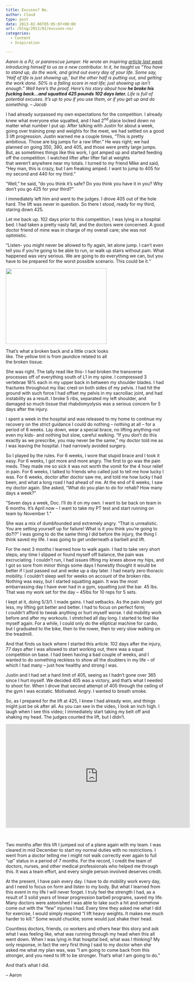 ```yaml
---
title: Excuses? No.
author: Cloud
type: post
date: 2013-02-06T05:05:07+00:00
url: /blog/2013/02/excuses-no/
categories:
  - Content
  - Inspiration

---
```

<p style="text-align: left" align="CENTER">
  <em><em>Aaron is a PJ, or pararescue jumper</em>. He wrote an inspiring <a title="Lessons From Lifting" href="/blog/2013/01/lessons-from-lifting/" target="_blank">article last week</a> introducing himself to us as a new contributor. In it, he taught us &#8220;You have to stand up, do the work, and grind out every day of your life. Some say, &#8216;Half of life is just showing up,&#8217; but the other half is putting out, and getting the work done. 50% is a failing score in real life; just showing up isn’t enough.&#8221; Well here&#8217;s the proof. Here&#8217;s his story about how <strong>he broke his fucking back&#8230;and squatted 425 pounds 102 days later. </strong>Life is full of potential excuses. It&#8217;s up to you if you use them, or if you get up and do something. &#8211; Jacob </em>
</p>

I had already surpassed my own expectations for the competition. I already knew what everyone else squatted, and I had 2<sup>nd</sup> place locked down no matter what number I put up. After talking with Justin for about a week, going over training prep and weights for the meet, we had settled on a good 3 lift progression. Justin warned me a couple times, “This is pretty ambitious. Those are big jumps for a raw lifter.” He was right; we had planned on going 350, 380, and 405, and those were pretty large jumps. But, as sometimes things like this work, I got amped up and started feeding off the competition. I watched lifter after lifter fail at weights that weren&#8217;t anywhere near my totals. I turned to my friend Mike and said, “Hey man, this is crazy, but I am freaking amped. I want to jump to 405 for my second and 440 for my third.”

“Well,” he said, “do you think it’s safe? Do you think you have it in you? Why don’t you go 425 for your third?”

I immediately left him and went to the judges. I drove 405 out of the hole hard. The lift was never in question. So there I stood, ready for my third, staring down 425.

Let me back up. 102 days prior to this competition, I was lying in a hospital bed. I had taken a pretty nasty fall, and the doctors were concerned. A good doctor friend of mine was in charge of my overall care; she was not optimistic.

“Listen- you might never be allowed to fly again, let alone jump. I can’t even tell you if you’re going to be able to run, or walk up stairs without pain. What happened was very serious. We are going to do everything we can, but you have to be prepared for the worst possible scenario. This could be it.“

<div id="attachment_8429" style="width: 330px" class="wp-caption aligncenter">
  <a href="/?attachment_id=8429" rel="attachment wp-att-8429"><img aria-describedby="caption-attachment-8429" data-attachment-id="8429" data-permalink="/blog/2013/02/excuses-no/back-3/" data-orig-file="/2013/02/back.jpg" data-orig-size="320,240" data-comments-opened="1" data-image-meta="{&quot;aperture&quot;:&quot;0&quot;,&quot;credit&quot;:&quot;&quot;,&quot;camera&quot;:&quot;&quot;,&quot;caption&quot;:&quot;&quot;,&quot;created_timestamp&quot;:&quot;0&quot;,&quot;copyright&quot;:&quot;&quot;,&quot;focal_length&quot;:&quot;0&quot;,&quot;iso&quot;:&quot;0&quot;,&quot;shutter_speed&quot;:&quot;0&quot;,&quot;title&quot;:&quot;&quot;}" data-image-title="Back1" data-image-description="" data-medium-file="/2013/02/back-200x150.jpg" data-large-file="/2013/02/back.jpg" class="size-full wp-image-8429 " src="/2013/02/back.jpg" alt="" width="320" height="240" srcset="/2013/02/back.jpg 320w, /2013/02/back-150x112.jpg 150w, /2013/02/back-200x150.jpg 200w" sizes="(max-width: 320px) 100vw, 320px" /></a>
  
  <p id="caption-attachment-8429" class="wp-caption-text">
    That&#8217;s what a broken back and a little crack looks like. The yellow tint is from jaundice related to all the broken tissue.
  </p>
</div>

She was right. The tally read like this- I had broken the transverse processes off of everything south of L1 in my spine. I compressed 3 vertebrae 18% each in my upper back in between my shoulder blades. I had fractures throughout my iliac crest on both sides of my pelvis. I had hit the ground with such force I had offset my pelvis in my sacroiliac joint, and had instability as a result. I broke 5 ribs, separated my left shoulder, and damaged so much tissue that rhabdomyolysis was a serious concern for 5 days after the injury.

I spent a week in the hospital and was released to my home to continue my recovery on the strict guidance I could do nothing &#8211; nothing at all &#8211; for a period of 6 weeks. Lay down, wear a special brace, no lifting anything-not even my kids- and nothing but slow, careful walking. “If you don’t do this exactly as we prescribe, you may never be the same,” my doctor told me as I was leaving the hospital. I had narrowly avoided surgery.

So I played by the rules. For 6 weeks, I wore that stupid brace and I took it easy. For 6 weeks, I got more and more angry. The first to go was the pain meds. They made me so sick it was not worth the vomit for the 4 hour relief in pain. For 6 weeks, I talked to friends who called just to tell me how lucky I was. For 6 weeks, doctor after doctor saw me, and told me how lucky I had been, and what a long road I had ahead of me. At the end of 6 weeks, I saw my doctor again. She asked, “What do you plan to do for rehab? How many days a week?”

“Seven days a week, Doc. I’ll do it on my own. I want to be back on team in 6 months. It’s April now &#8211; I want to take my PT test and start running on team by November 1.”

She was a mix of dumbfounded and extremely angry. “That is unrealistic. You are setting yourself up for failure! What is it you think you’re going to do?!?” I was going to do the same thing I did before the injury, the thing I think saved my life. I was going to get underneath a barbell and lift.

For the next 3 months I learned how to walk again. I had to take very short steps; any time I slipped or found myself off balance, the pain was excruciating. I couldn&#8217;t run, I had issues lifting my knees above my hips, and I got so sore from minor things some days I honestly thought it would be better if I just passed out and woke up a day later. I had nearly zero thoracic mobility. I couldn&#8217;t sleep well for weeks on account of the broken ribs. Nothing was easy, but I started squatting again. It was the most embarrassing day I have ever had in a gym, squatting just the bar. 45 lbs. That was my work set for the day &#8211; 45lbs for 10 reps for 5 sets.

I kept at it, doing 5/3/1. I made gains. I had setbacks. As the pain slowly got less, my lifting got better and better. I had to focus on perfect form; I couldn&#8217;t afford to tweak anything or hurt myself worse. I did mobility work before and after my workouts. I stretched all day long. I started to feel like myself again. For a while, I could only do the elliptical machine for cardio, but I graduated to the bike, then to the rower, then to very slow walking on the treadmill.

And that finds us back where I started this article. 102 days after the injury, 77 days after I was allowed to start working out, there was a squat competition on base. I had been having a bad couple of weeks, and I wanted to do something reckless to show all the doubters in my life &#8211; of which I had many &#8211; just how healthy and strong I was.

Justin and I had set a hard limit of 405, seeing as I hadn&#8217;t gone over 365 since I hurt myself. We decided 405 was a victory, and that’s what I needed to shoot for. When I drove that second attempt of 405 through the ceiling of the gym I was ecstatic. Motivated. Angry. I wanted to breath smoke.

So, as I prepared for the lift at 425, I knew I had already won, and things might just be ok after all. As you can see in the video, I look an inch high. I laugh when I see this video; I immediately start taking my belt off and shaking my head. The judges counted the lift, but I didn&#8217;t.

<span class="embed-youtube" style="text-align:center; display: block;"><iframe class='youtube-player' type='text/html' width='584' height='329' src='https://www.youtube.com/embed/roY-6QLxSIU?version=3&#038;rel=1&#038;fs=1&#038;autohide=2&#038;showsearch=0&#038;showinfo=1&#038;iv_load_policy=1&#038;wmode=transparent' allowfullscreen='true' style='border:0;'></iframe></span>

&nbsp;

Two months after this lift I jumped out of a plane again with my team. I was cleared in mid December to start my normal duties with no restrictions. I went from a doctor telling me I might not walk correctly ever again to full “up” status in a period of 7 months. For the record, I credit the team of doctors, nurses, and other medical professionals who helped me through this. It was a team effort, and every single person involved deserves credit.

At the present, I have pain every day. I have to do mobility work every day, and I need to focus on form and listen to my body. But what I learned from this event in my life I will never forget. I truly feel the strength I had, as a result of 3 solid years of linear progression barbell programs, saved my life. Many doctors were astonished I was able to take such a hit and somehow come out with the “few” injuries I had. Every time they asked me what I did for exercise, I would simply respond “I lift heavy weights. It makes me much harder to kill.” Some would chuckle; some would just shake their head.

Countless doctors, friends, co workers and others hear this story and ask what I was feeling like, what was running through my head when this all went down. When I was lying in that hospital bed, what was I thinking? My only response, in fact the very first thing I said to my doctor when she asked me what my plan was, was “I am going to come back from this stronger, and you need to lift to be stronger. That’s what I am going to do.”

And that’s what I did.

&#8211; Aaron

&nbsp;

&nbsp;